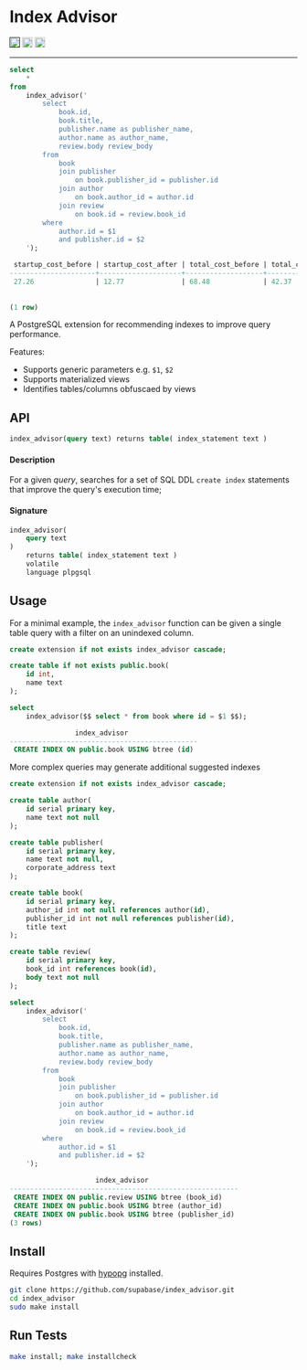 # Index Advisor

<p>
<a href=""><img src="https://img.shields.io/badge/postgresql-13+-blue.svg" alt="PostgreSQL version" height="18"></a>
<a href="https://github.com/supabase/index_advisor/blob/master/LICENSE"><img src="https://img.shields.io/pypi/l/markdown-subtemplate.svg" alt="License" height="18"></a>
<a href="https://github.com/supabase/index_advisor/actions"><img src="https://github.com/supabase/index_advisor/actions/workflows/test.yml/badge.svg" alt="tests" height="18"></a>

</p>

---

```sql
select
    *
from
    index_advisor('
        select
            book.id,
            book.title,
            publisher.name as publisher_name,
            author.name as author_name,
            review.body review_body
        from
            book
            join publisher
                on book.publisher_id = publisher.id
            join author
                on book.author_id = author.id
            join review
                on book.id = review.book_id
        where
            author.id = $1
            and publisher.id = $2
    ');

 startup_cost_before | startup_cost_after | total_cost_before | total_cost_after |                  index_statements
---------------------+--------------------+-------------------+------------------+----------------------------------------------------------
 27.26               | 12.77              | 68.48             | 42.37            | {"CREATE INDEX ON public.book USING btree (author_id)",
                                                                                    "CREATE INDEX ON public.book USING btree (publisher_id)",
                                                                                    "CREATE INDEX ON public.review USING btree (book_id)"}
(1 row)
```


A PostgreSQL extension for recommending indexes to improve query performance.

Features:
- Supports generic parameters e.g. `$1`, `$2`
- Supports materialized views
- Identifies tables/columns obfuscaed by views


## API

```sql
index_advisor(query text) returns table( index_statement text )
```

#### Description
For a given *query*, searches for a set of SQL DDL `create index` statements that improve the query's execution time;

#### Signature
```sql
index_advisor(
    query text
)
    returns table( index_statement text )
    volatile
    language plpgsql
```

## Usage

For a minimal example, the `index_advisor` function can be given a single table query with a filter on an unindexed column.

```sql
create extension if not exists index_advisor cascade;

create table if not exists public.book(
    id int,
    name text
);

select
    index_advisor($$ select * from book where id = $1 $$);

                index_advisor
----------------------------------------------
 CREATE INDEX ON public.book USING btree (id)
```

More complex queries may generate additional suggested indexes

```sql
create extension if not exists index_advisor cascade;

create table author(
    id serial primary key,
    name text not null
);

create table publisher(
    id serial primary key,
    name text not null,
    corporate_address text
);

create table book(
    id serial primary key,
    author_id int not null references author(id),
    publisher_id int not null references publisher(id),
    title text
);

create table review(
    id serial primary key,
    book_id int references book(id),
    body text not null
);

select
    index_advisor('
        select
            book.id,
            book.title,
            publisher.name as publisher_name,
            author.name as author_name,
            review.body review_body
        from
            book
            join publisher
                on book.publisher_id = publisher.id
            join author
                on book.author_id = author.id
            join review
                on book.id = review.book_id
        where
            author.id = $1
            and publisher.id = $2
    ');

                     index_advisor
--------------------------------------------------------
 CREATE INDEX ON public.review USING btree (book_id)
 CREATE INDEX ON public.book USING btree (author_id)
 CREATE INDEX ON public.book USING btree (publisher_id)
(3 rows)
```


## Install

Requires Postgres with [hypopg](https://github.com/HypoPG/hypopg) installed.

```sh
git clone https://github.com/supabase/index_advisor.git
cd index_advisor
sudo make install
```

## Run Tests

```sh
make install; make installcheck
```
